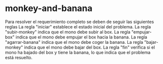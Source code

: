 # monkey-and-banana
Para resolver el requerimiento completo se deben de seguir las siguientes reglas
La regla "iniciar" establece el estado inicial del problema.
La regla "subir-monkey" indica que el mono debe subir al box.
La regla "empujar-box" indica que el mono debe empujar el box hacia la banana.
La regla "agarrar-banana" indica que el mono debe coger la banana.
La regla "bajar-monkey" indica que el mono debe bajar del box.
La regla "fin" verifica si el mono ha bajado del box y tiene la banana, lo que indica que el problema está resuelto.
